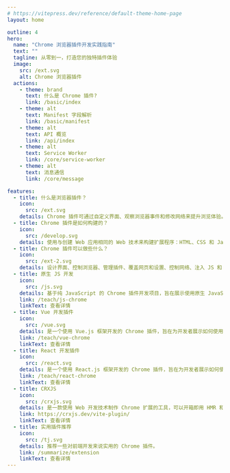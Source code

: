 ```yaml
---
# https://vitepress.dev/reference/default-theme-home-page
layout: home

outline: 4
hero:
  name: "Chrome 浏览器插件开发实践指南"
  text: ""
  tagline: 从零到一，打造您的独特插件体验
  image:
    src: /ext.svg
    alt: Chrome 浏览器插件
  actions:
    - theme: brand
      text: 什么是 Chrome 插件?
      link: /basic/index
    - theme: alt
      text: Manifest 字段解析
      link: /basic/manifest
    - theme: alt
      text: API 概览
      link: /api/index
    - theme: alt
      text: Service Worker
      link: /core/service-worker
    - theme: alt
      text: 消息通信
      link: /core/message

features:
  - title: 什么是浏览器插件？
    icon:
      src: /ext.svg
    details: Chrome 插件可通过自定义界面、观察浏览器事件和修改网络来提升浏览体验。
  - title: Chrome 插件是如何构建的？
    icon:
      src: /develop.svg
    details: 使用与创建 Web 应用相同的 Web 技术来构建扩展程序：HTML、CSS 和 JavaScript。
  - title: Chrome 插件可以做些什么？
    icon:
      src: /ext-2.svg
    details: 设计界面、控制浏览器、管理插件、覆盖网页和设置、控制网络、注入 JS 和 CSS、录音和屏幕截图
  - title: 原生 JS 开发
    icon:
      src: /js.svg
    details: 基于纯 JavaScript 的 Chrome 插件开发项目，旨在展示使用原生 JavaScript 开发 Chrome 扩展的技术和最佳实践。
    link: /teach/js-chrome
    linkText: 查看详情
  - title: Vue 开发插件
    icon:
      src: /vue.svg
    details: 是一个使用 Vue.js 框架开发的 Chrome 插件，旨在为开发者展示如何使用 Vue.js 构建强大的浏览器扩展。
    link: /teach/vue-chrome
    linkText: 查看详情
  - title: React 开发插件
    icon:
      src: /react.svg
    details: 是一个使用 React.js 框架开发的 Chrome 插件，旨在为开发者展示如何使用 React.js 构建强大的浏览器扩展。
    link: /teach/react-chrome
    linkText: 查看详情
  - title: CRXJS
    icon:
      src: /crxjs.svg
    details: 是一款使用 Web 开发技术制作 Chrome 扩展的工具，可以开箱即用 HMR 和静态资产导入。
    link: https://crxjs.dev/vite-plugin/
    linkText: 查看详情
  - title: 实用插件推荐
    icon:
      src: /tj.svg
    details: 推荐一些对前端开发来说实用的 Chrome 插件。
    link: /summarize/extension
    linkText: 查看详情
---
```


<style module>
article img{
  height: 48px;
}
</style>
